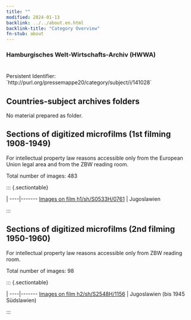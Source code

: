 ```yaml
---
title: ""
modified: 2024-01-13
backlink: ../../about.en.html
backlink-title: "Category Overview"
fn-stub: about
---
```


### Hamburgisches Welt-Wirtschafts-Archiv (HWWA)

# 

<div class="hint">Persistent Identifier: `http://purl.org/pressemappe20/category/subject/i/141028`</div>







## Countries-subject archives folders





No material prepared as folder.



<a id="filmsections" />

## Sections of digitized microfilms (1st filming 1908-1949)

<p>For intellectual property law reasons accessible only from the European Union legal area and from the ZBW reading room.</p>



<p>Total number of images: 483</p>




::: {.sectiontable}

 | 
----|-------
<a class="btn" href="https://pm20.zbw.eu/film/h1/sh/S0533H/0761" rel="nofollow">Images on film h1/sh/S0533H/0761</a> | Jugoslawien


:::




## Sections of digitized microfilms (2nd filming 1950-1960)

<p>For intellectual property law reasons accessible only from ZBW reading room.</p>



<p>Total number of images: 98</p>




::: {.sectiontable}

 | 
----|-------
<a class="btn" href="https://pm20.zbw.eu/film/h2/sh/S2548H/1156" rel="nofollow">Images on film h2/sh/S2548H/1156</a> | Jugoslawien (bis 1945 Südslawien)


:::
















